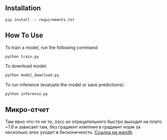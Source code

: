 ## Installation


   ```bash
   pip install -r requirements.txt
   ```


## How To Use

To train a model, run the following command:

```bash
python train.py
```

To download model:

```bash
python model_download.py
```


To run inference (evaluate the model or save predictions):

```bash
python inference.py
```

## Микро-отчет

Там явно что-то не то, лосс из отрицательного быстро выходит на плато ~1.6 и зависает там,
без градиент клиппинга градиент норм за несколько эпох уходит в бесконечность.
[Ссылка на wandb](https://api.wandb.ai/links/titan_foundation/lqdk0w28)
